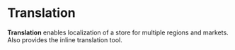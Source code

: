 # Translation

**Translation** enables localization of a store for multiple regions and markets.
Also provides the inline translation tool.
